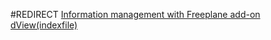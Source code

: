 #REDIRECT [Information management with Freeplane add-on dView(indexfile)](Information_management_with_Freeplane_add-on_dView(indexfile).md)

